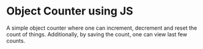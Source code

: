 # Object Counter using JS

A simple object counter where one can increment, decrement and reset the count of things. Additionally, by saving the count, one can view last few counts. 
